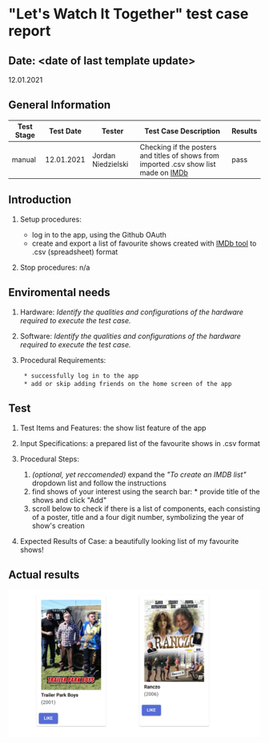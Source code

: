 # "Let's Watch It Together" test case report

## Date: \<date of last template update\>

12.01.2021

## General Information

Test Stage|Test Date|Tester|Test Case Description|Results|
-----|-----|-----|-----|-----|
manual|12.01.2021|Jordan Niedzielski|Checking if the posters and titles of shows from imported .csv show list made on [IMDb](https://www.imdb.com)|pass|

## Introduction

1. Setup procedures:
    * log in to the app, using the Github OAuth
    * create and export a list of favourite shows created with [IMDb tool](https://www.imdb.com/list/create) to .csv (spreadsheet) format

2. Stop procedures: n/a

## Enviromental needs

1. Hardware: *Identify the qualities and configurations of the hardware required to execute the test case.*  

2. Software: *Identify the qualities and configurations of the hardware required to execute the test case.*

3. Procedural Requirements:

        * successfully log in to the app
        * add or skip adding friends on the home screen of the app

## Test

1. Test Items and Features: the show list feature of the app

2. Input Specifications: a prepared list of the favourite shows in .csv format

3. Procedural Steps:  

    1. *(optional, yet reccomended)* expand the *"To create an IMDB list"* dropdown list and follow the instructions
    2. find shows of your interest using the search bar:
            * provide title of the shows and click "Add"
    3. scroll below to check if there is a list of components, each consisting of a poster, title and a four digit number, symbolizing the year of show's creation

4. Expected Results of Case: a beautifully looking list of my favourite shows!

## Actual results

![A beautifully looking list of my favourite shows!](../img/show_titles_and_posters-120121-1.png)
